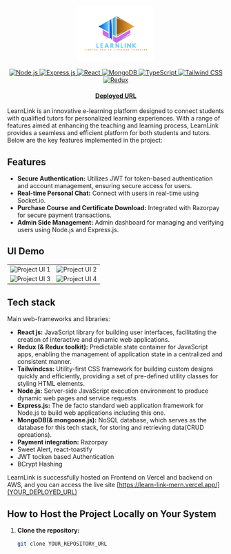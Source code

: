 <p align="center">
    <picture>
    <source media="(prefers-color-scheme: dark)" srcset="./assets/Logo_noBg.png">
    <source media="(prefers-color-scheme: light)" srcset="./assets/Logo_noBg.png">
    <img alt="Project logo" src="./assets/Logo_noBg.png" height="130">
    </picture>
</p>

<p align="center">    
    <a href="">
        <img alt="Node.js" src="https://img.shields.io/badge/node.js-6DA55F?&logo=node.js&logoColor=white">
    </a>   
    <a href="">
        <img alt="Express.js" src="https://img.shields.io/badge/express.js-%23404d59.svg?&logo=express&logoColor=%2361DAFB">
    </a>    
     <a href="">
        <img alt="React" src="https://img.shields.io/badge/react-%2320232a.svg?&logo=react&logoColor=%2361DAFB">
    </a>   
    <a href="">
        <img alt="MongoDB" src="https://img.shields.io/badge/MongoDB-%234ea94b.svg?&logo=mongodb&logoColor=white">
    </a>
    <a href="">
        <img alt="TypeScript" src="https://img.shields.io/badge/typescript-gray?logo=typescript">
    </a>
    <a href="">
        <img alt="Tailwind CSS" src="https://img.shields.io/badge/tailwind-blue?logo=tailwindcss">
    </a>
    <a href="">
        <img alt="Redux" src="https://img.shields.io/badge/redux-violet?logo=redux">
    </a>
</p>

<h4 align="center">
    <p>
        <a href="https://learn-link-mern.vercel.app/">Deployed URL</a>
    <p>
</h4>

LearnLink is an innovative e-learning platform designed to connect students with qualified tutors for personalized learning experiences. With a range of features aimed at enhancing the teaching and learning process, LearnLink provides a seamless and efficient platform for both students and tutors. Below are the key features implemented in the project:

## Features

- **Secure Authentication:** Utilizes JWT for token-based authentication and account management, ensuring secure access for users.
- **Real-time Personal Chat:** Connect with users in real-time using Socket.io.
- **Purchase Course and Certificate Download:** Integrated with Razorpay for secure payment transactions.
- **Admin Side Management:** Admin dashboard for managing and verifying users using Node.js and Express.js.

## UI Demo

<p align="center">
    <table>
        <tr>
            <td>
                <img alt="Project UI 1" src="https://raw.githubusercontent.com/your-username/your-repo-name/main/assets/screenshot_1.png" width="400">
            </td>
            <td>
                <img alt="Project UI 2" src="https://raw.githubusercontent.com/your-username/your-repo-name/main/assets/screenshot_2.png" width="400">
            </td>
        </tr>
        <tr>
            <td>
                <img alt="Project UI 3" src="https://raw.githubusercontent.com/your-username/your-repo-name/main/assets/screenshot_3.png" width="400">
            </td>
            <td>
                <img alt="Project UI 4" src="https://raw.githubusercontent.com/your-username/your-repo-name/main/assets/screenshot_4.png" width="400">
            </td>
        </tr>
    </table>
</p>


## Tech stack
Main web-frameworks and libraries:
- **React js:** JavaScript library for building user interfaces, facilitating the creation of interactive and dynamic web applications.
- **Redux (& Redux toolkit):** Predictable state container for JavaScript apps, enabling the management of application state in a centralized and consistent manner.
- **Tailwindcss:** Utility-first CSS framework for building custom designs quickly and efficiently, providing a set of pre-defined utility classes for styling HTML elements.
- **Node.js:** Server-side JavaScript execution environment to produce dynamic web pages and service requests.
- **Express.js:** The de facto standard web application framework for Node.js to build web applications including this one.
- **MongoDB(& mongoose.js):** NoSQL database, which serves as the database for this tech stack, for storing and retrieving data(CRUD opreations).
- **Payment integration:** Razorpay 
- Sweet Alert, react-toastify
- JWT tocken based Authentication
- BCrypt Hashing

LearnLink is successfully hosted on Frontend on Vercel and backend on AWS, and you can access the live site [https://learn-link-mern.vercel.app/](YOUR_DEPLOYED_URL)

## How to Host the Project Locally on Your System

1. **Clone the repository:**
   ```bash
   git clone YOUR_REPOSITORY_URL
